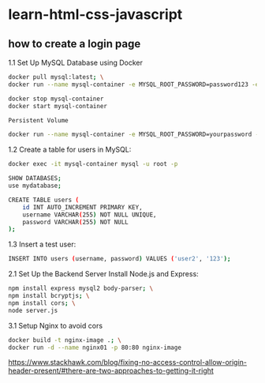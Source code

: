 # learn-html-css-javascript
## how to create a login page
1.1 Set Up MySQL Database using Docker
```bash
docker pull mysql:latest; \
docker run --name mysql-container -e MYSQL_ROOT_PASSWORD=password123 -e MYSQL_DATABASE=mydatabase -p 3306:3306 -d mysql:latest
```
```bash
docker stop mysql-container
docker start mysql-container

Persistent Volume

docker run --name mysql-container -e MYSQL_ROOT_PASSWORD=yourpassword -e MYSQL_DATABASE=mydatabase -p 3306:3306 -v mysql-data:/var/lib/mysql -d mysql:latest
```
1.2 Create a table for users in MySQL:
```bash
docker exec -it mysql-container mysql -u root -p

SHOW DATABASES;
use mydatabase;

CREATE TABLE users (
    id INT AUTO_INCREMENT PRIMARY KEY,
    username VARCHAR(255) NOT NULL UNIQUE,
    password VARCHAR(255) NOT NULL
);
```
1.3 Insert a test user:
```bash
INSERT INTO users (username, password) VALUES ('user2', '123');
```
2.1 Set Up the Backend Server
Install Node.js and Express:
```bash
npm install express mysql2 body-parser; \
npm install bcryptjs; \
npm install cors; \
node server.js
```
3.1 Setup Nginx to avoid cors
```bash
docker build -t nginx-image .; \
docker run -d --name nginx01 -p 80:80 nginx-image
```
https://www.stackhawk.com/blog/fixing-no-access-control-allow-origin-header-present/#there-are-two-approaches-to-getting-it-right

